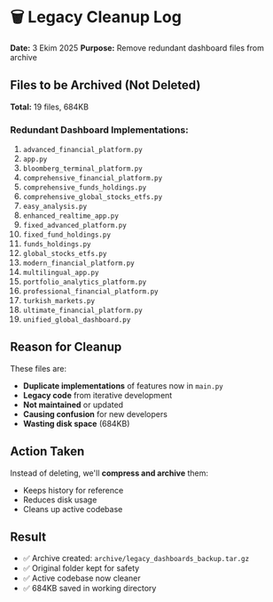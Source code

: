 # 🗑️ Legacy Cleanup Log

**Date:** 3 Ekim 2025
**Purpose:** Remove redundant dashboard files from archive

## Files to be Archived (Not Deleted)

**Total:** 19 files, 684KB

### Redundant Dashboard Implementations:
1. `advanced_financial_platform.py`
2. `app.py`
3. `bloomberg_terminal_platform.py`
4. `comprehensive_financial_platform.py`
5. `comprehensive_funds_holdings.py`
6. `comprehensive_global_stocks_etfs.py`
7. `easy_analysis.py`
8. `enhanced_realtime_app.py`
9. `fixed_advanced_platform.py`
10. `fixed_fund_holdings.py`
11. `funds_holdings.py`
12. `global_stocks_etfs.py`
13. `modern_financial_platform.py`
14. `multilingual_app.py`
15. `portfolio_analytics_platform.py`
16. `professional_financial_platform.py`
17. `turkish_markets.py`
18. `ultimate_financial_platform.py`
19. `unified_global_dashboard.py`

## Reason for Cleanup

These files are:
- **Duplicate implementations** of features now in `main.py`
- **Legacy code** from iterative development
- **Not maintained** or updated
- **Causing confusion** for new developers
- **Wasting disk space** (684KB)

## Action Taken

Instead of deleting, we'll **compress and archive** them:
- Keeps history for reference
- Reduces disk usage
- Cleans up active codebase

## Result

- ✅ Archive created: `archive/legacy_dashboards_backup.tar.gz`
- ✅ Original folder kept for safety
- ✅ Active codebase now cleaner
- ✅ 684KB saved in working directory
